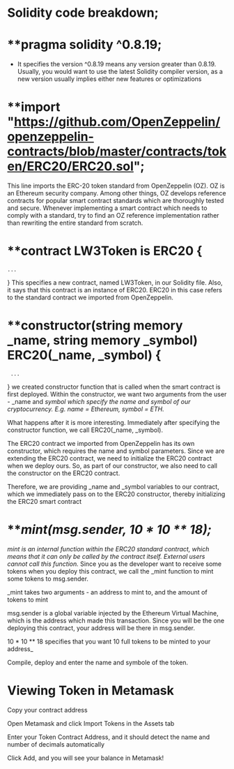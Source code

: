 # Solidity code breakdown;
# **pragma solidity ^0.8.19;
- It specifies the version  ^0.8.19 means any version greater than 0.8.19. Usually, you would want to use the latest Solidity compiler version, as a new version usually implies either new features or optimizations

# **import "https://github.com/OpenZeppelin/openzeppelin-contracts/blob/master/contracts/token/ERC20/ERC20.sol";
This line imports the ERC-20 token standard from OpenZeppelin (OZ). OZ is an Ethereum security company. Among other things, OZ develops reference contracts for popular smart contract standards which are thoroughly tested and secure. Whenever implementing a smart contract which needs to comply with a standard, try to find an OZ reference implementation rather than rewriting the entire standard from scratch.

# **contract LW3Token is ERC20 {
    ...
}
This specifies a new contract, named LW3Token, in our Solidity file. Also, it says that this contract is an instance of ERC20. ERC20 in this case refers to the standard contract we imported from OpenZeppelin.

# **constructor(string memory _name, string memory _symbol) ERC20(_name, _symbol) {
     ...
}
we created constructor function that is called when the smart contract is first deployed. Within the constructor, we want two arguments from the user - _name and _symbol which specify the name and symbol of our cryptocurrency. E.g. name = Ethereum, symbol = ETH._

What happens after it is more interesting. Immediately after specifying the constructor function, we call ERC20(_name, _symbol).

The ERC20 contract we imported from OpenZeppelin has its own constructor, which requires the name and symbol parameters. Since we are extending the ERC20 contract, we need to initialize the ERC20 contract when we deploy ours. So, as part of our constructor, we also need to call the constructor on the ERC20 contract.

Therefore, we are providing _name and _symbol variables to our contract, which we immediately pass on to the ERC20 constructor, thereby initializing the ERC20 smart contract

# **_mint(msg.sender, 10 * 10 ** 18);_
_mint is an internal function within the ERC20 standard contract, which means that it can only be called by the contract itself. External users cannot call this function._
Since you as the developer want to receive some tokens when you deploy this contract, we call the _mint function to mint some tokens to msg.sender.

_mint takes two arguments - an address to mint to, and the amount of tokens to mint

msg.sender is a global variable injected by the Ethereum Virtual Machine, which is the address which made this transaction. Since you will be the one deploying this contract, your address will be there in msg.sender.

10 * 10 ** 18 specifies that you want 10 full tokens to be minted to your address_

Compile, deploy and enter the name and symbole of the token.

# Viewing Token in Metamask
Copy your contract address

Open Metamask and click Import Tokens in the Assets tab

Enter your Token Contract Address, and it should detect the name and number of decimals automatically

Click Add, and you will see your balance in Metamask!
